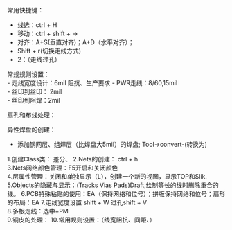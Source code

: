 常用快捷键： 
  - 线选：ctrl + H 
  - 移动：ctrl + shift + →  
  - 对齐：A+S(垂直对齐)；A+D（水平对齐）；
  - Shift + r(切换走线方式)  
  - 2：（走线过孔）  
  
常规规则设置：  
    - 走线宽度设计：6mil  阻抗、生产要求
    - PWR走线：8/60,15mil  
    - 丝印到丝印： 2mil    
    - 丝印到阻焊：2mil  
    
扇孔和布线处理：  

异性焊盘的创建：  
  - 添加钢网层、组焊层（比焊盘大5mil）的焊盘;  Tool->convert-(转换为)  
  
  
1.创建Class类： 差分、 
2.Nets的创建：  ctrl + h  
3.Nets网络颜色管理：F5开启和关闭颜色  
4.层属性管理：关闭和单独显示（L），创建一个新的视图，显示TOP和Slik.  
5.Objects的隐藏与显示：(Tracks Vias Pads)Draft,绘制等长的线时删除重合的线。
6.PCB特殊粘贴的使用：EA（保持网络和位号）；拼版保持网络和位号；扇形的布局：EA 
7.走线宽度设置 shift + W 过孔shift + V  
8.多根走线：选中+PM  
9.铜皮的处理：
10.常用规则设置：（线宽阻抗、间距、）

